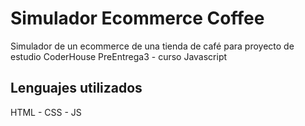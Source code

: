 # Simulador Ecommerce Coffee
Simulador de un ecommerce de una tienda de café para proyecto de estudio CoderHouse PreEntrega3 - curso Javascript

## Lenguajes utilizados
HTML - CSS - JS
